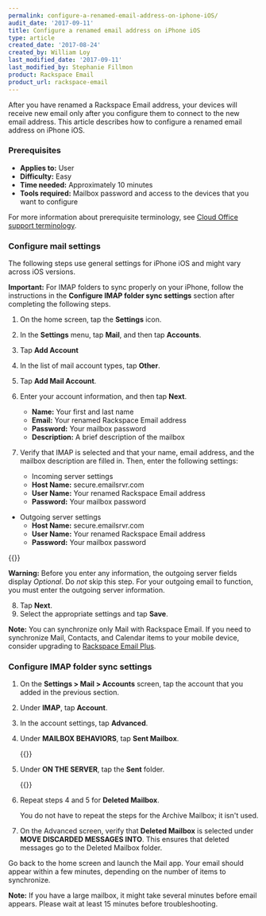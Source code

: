 ```yaml
---
permalink: configure-a-renamed-email-address-on-iphone-iOS/
audit_date: '2017-09-11'
title: Configure a renamed email address on iPhone iOS
type: article
created_date: '2017-08-24'
created_by: William Loy
last_modified_date: '2017-09-11'
last_modified_by: Stephanie Fillmon
product: Rackspace Email
product_url: rackspace-email
---
```


After you have renamed a Rackspace Email address, your devices will receive new email only after you configure them to connect to the new email address. This article describes how to configure a renamed email address on iPhone iOS.

### Prerequisites

- **Applies to:** User
- **Difficulty:** Easy
- **Time needed:** Approximately 10 minutes
- **Tools required:**  Mailbox password and access to the devices that you want to configure

For more information about prerequisite terminology, see [Cloud Office support terminology](/how-to/cloud-office-support-terminology/).

### Configure mail settings

The following steps use  general settings for iPhone iOS and might vary across iOS versions.

**Important:** For IMAP folders to sync properly on your iPhone, follow the instructions in the **Configure IMAP folder sync settings** section after completing the following steps.

1. On the home screen, tap the **Settings** icon.
2. In the **Settings** menu, tap **Mail**, and then tap **Accounts**.
3. Tap **Add Account**
4. In the list of mail account types, tap **Other**.
5. Tap **Add Mail Account**.
6. Enter your account information, and then tap **Next**.

    - **Name:** Your first and last name
    - **Email:** Your renamed Rackspace Email address
    - **Password:** Your mailbox password
    - **Description:** A brief description of the mailbox

7. Verify that IMAP is selected and that your name, email address, and the mailbox description are filled in. Then, enter the following settings:

   - Incoming server settings
    - **Host Name:** secure.emailsrvr.com
    - **User Name:** Your renamed Rackspace Email address
    - **Password:** Your mailbox password

  - Outgoing server settings
    - **Host Name:** secure.emailsrvr.com
    - **User Name:** Your renamed Rackspace Email address
    - **Password:** Your mailbox password

  {{<image src="imap-serversettings.png" title="" alt="">}}

  **Warning:** Before you enter any information, the outgoing server fields display *Optional*. Do *not* skip this step. For your outgoing email to function, you must enter the outgoing server information.

8. Tap **Next**.
9. Select the appropriate settings and tap **Save**.

**Note:** You can synchronize only Mail with Rackspace Email. If you need to synchronize Mail, Contacts, and Calendar items to your mobile device, consider upgrading to [Rackspace Email Plus](/how-to/upgrade-to-rackspace-email-plus/).

### Configure IMAP folder sync settings

1. On the **Settings > Mail > Accounts** screen, tap the account that you added in the previous section.
2. Under **IMAP**, tap **Account**.
3. In the account settings, tap **Advanced**.
4. Under **MAILBOX BEHAVIORS**, tap **Sent Mailbox**.

    {{<image src="mapping-folderlist.png" title="" alt="">}}

5. Under **ON THE SERVER**, tap the **Sent** folder.

   {{<image src="mapping-ontheserver.png" title="" alt="">}}

6. Repeat steps 4 and 5 for **Deleted Mailbox**.

   You do not have to repeat the steps for the Archive Mailbox; it isn't used.

7. On the Advanced screen, verify that **Deleted Mailbox** is selected under **MOVE DISCARDED MESSAGES INTO**. This ensures that deleted messages go to the Deleted Mailbox folder.

Go back to the home screen and launch the Mail app. Your email should appear within a few minutes, depending on the number of items to synchronize.

**Note:** If you have a large mailbox, it might take several minutes before email appears. Please wait at least 15 minutes before troubleshooting.

